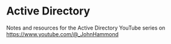 # Active Directory
Notes and resources for the Active Directory YouTube series on https://www.youtube.com/@_JohnHammond
